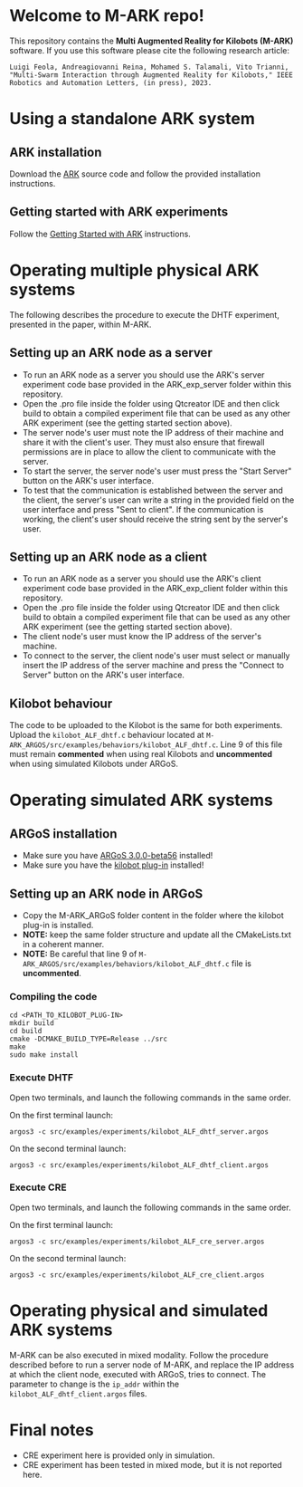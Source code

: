 # Welcome to M-ARK repo!

This repository contains the **Multi Augmented Reality for Kilobots (M-ARK)** software. If you use this software please cite the following research article:
```shell
Luigi Feola, Andreagiovanni Reina, Mohamed S. Talamali, Vito Trianni, "Multi-Swarm Interaction through Augmented Reality for Kilobots," IEEE Robotics and Automation Letters, (in press), 2023.
```
# Using a standalone ARK system 
## ARK installation
Download the [ARK](https://github.com/DiODeProject/KilobotArena) source code and follow the provided installation instructions.

## Getting started with ARK experiments 
Follow the [Getting Started with ARK](https://diode.group.shef.ac.uk/kilobots/index.php/Getting_started_on_ARK) instructions.

# Operating multiple physical ARK systems

The following describes the procedure to execute the DHTF experiment, presented in the paper, within M-ARK.

## Setting up an ARK node as a server

- To run an ARK node as a server you should use the ARK's server experiment code base provided in the ARK_exp_server folder within this repository.
- Open the .pro file inside the folder using Qtcreator IDE and then click build to obtain a compiled experiment file that can be used as any other ARK experiment (see the getting started section above).
- The server node's user must note the IP address of their machine and share it with the client's user. They must also ensure that firewall permissions are in place to allow the client to communicate with the server.
- To start the server, the server node's user must press the "Start Server" button on the ARK's user interface.
- To test that the communication is established between the server and the client, the server's user can write a string in the provided field on the user interface and press "Sent to client". If the communication is working, the client's user should receive the string sent by the server's user.
  
## Setting up an ARK node as a client

- To run an ARK node as a server you should use the ARK's client experiment code base provided in the ARK_exp_client folder within this repository.
- Open the .pro file inside the folder using Qtcreator IDE and then click build to obtain a compiled experiment file that can be used as any other ARK experiment (see the getting started section above).
- The client node's user must know the IP address of the server's machine.
- To connect to the server, the client node's user must select or manually insert the IP address of the server machine and press the "Connect to Server" button on the ARK's user interface.

## Kilobot behaviour
The code to be uploaded to the Kilobot is the same for both experiments. Upload the `kilobot_ALF_dhtf.c` behaviour located at `M-ARK_ARGOS/src/examples/behaviors/kilobot_ALF_dhtf.c`. Line 9 of this file must remain **commented** when using real Kilobots and **uncommented** when using simulated Kilobots under ARGoS.

# Operating simulated ARK systems

## ARGoS installation
- Make sure you have [ARGoS 3.0.0-beta56](https://github.com/ilpincy/argos3/releases/tag/3.0.0-beta56) installed!
- Make sure you have the [kilobot plug-in](https://github.com/ilpincy/argos3-kilobot) installed!


## Setting up an ARK node in ARGoS
- Copy the M-ARK_ARGoS folder content in the folder where the kilobot plug-in is installed. 
- **NOTE:** keep the same folder structure and update all the CMakeLists.txt in a coherent manner.
- **NOTE:** Be careful that line 9 of `M-ARK_ARGOS/src/examples/behaviors/kilobot_ALF_dhtf.c` file is **uncommented**.

### Compiling the code

```shell
cd <PATH_TO_KILOBOT_PLUG-IN>
mkdir build
cd build
cmake -DCMAKE_BUILD_TYPE=Release ../src
make
sudo make install
```

### Execute DHTF
Open two terminals, and launch the following commands in the same order.

On the first terminal launch:
```shell
argos3 -c src/examples/experiments/kilobot_ALF_dhtf_server.argos
```

On the second terminal launch:
```shell
argos3 -c src/examples/experiments/kilobot_ALF_dhtf_client.argos
```

### Execute CRE
Open two terminals, and launch the following commands in the same order.

On the first terminal launch:
```shell
argos3 -c src/examples/experiments/kilobot_ALF_cre_server.argos
```

On the second terminal launch:
```shell
argos3 -c src/examples/experiments/kilobot_ALF_cre_client.argos
```

# Operating physical and simulated ARK systems
M-ARK can be also executed in mixed modality. Follow the procedure described before to run a server node of M-ARK, and replace the IP address at which the client node, executed with ARGoS, tries to connect. The parameter to change is the `ip_addr` within the `kilobot_ALF_dhtf_client.argos` files.

# Final notes
- CRE experiment here is provided only in simulation.
- CRE experiment has been tested in mixed mode, but it is not reported here.
